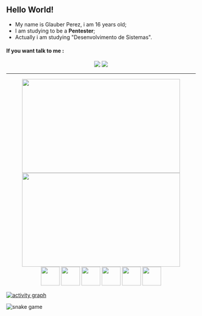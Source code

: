 ## Hello World!

- My name is Glauber Perez, i am 16 years old;
- I am studying to be a **Pentester**;
- Actually i am studying "Desenvolvimento de Sistemas".

#### If you want talk to me :
<div align="center">
<a href="mailto:glauber2070.20@gmail.com"><img src="https://img.shields.io/badge/Gmail-D14836?style=for-the-badge&logo=gmail&logoColor=white"/></a>
  <a href="https://api.whatsapp.com/send?phone=5511986142387&text=suppp"><img src="https://img.shields.io/badge/WhatsApp-25D366?style=for-the-badge&logo=whatsapp&logoColor=white"/></a>
</div>

---
<div align="center">
<img height="250px" width="420px" src="https://github-readme-stats.vercel.app/api?username=glauberperez&theme=chartreuse-dark&count_private=1&include_all_commits=1&hide_border=1&show_icons=true">
<img height="250px" width="420px" src="https://github-readme-stats.vercel.app/api/top-langs/?username=glauberperez&layout=compact&hide_border=1&theme=chartreuse-dark">
</div>

<div align="center">
  <img height="50px" width="50px" src="https://cdn.jsdelivr.net/gh/devicons/devicon/icons/javascript/javascript-original.svg"/>
  <img height="50px" width="50px" src="https://cdn.jsdelivr.net/gh/devicons/devicon/icons/css3/css3-original.svg" />
  <img height="50px" width="50px" src="https://cdn.jsdelivr.net/gh/devicons/devicon/icons/html5/html5-original.svg" />
  <img height="50px" width="50px" src="https://cdn.jsdelivr.net/gh/devicons/devicon/icons/java/java-original.svg" />
  <img height="50px" width="50px" src="https://cdn.jsdelivr.net/gh/devicons/devicon/icons/python/python-original.svg"/>
  <img height="50px" width="50px" src="https://cdn.jsdelivr.net/gh/devicons/devicon/icons/debian/debian-plain.svg" />
</div>

[![activity graph](https://activity-graph.herokuapp.com/graph?username=glauberperez&theme=xcode&line=32a852&point=32a852&title_color=32a852&text_color=32a852&hide_border=true&area=true&bg_color=30,000000,565957)](https://github.com/athirsonsilva/github-readme-activity-graph)


![snake game](https://raw.githubusercontent.com/glauberperez/glauberperez/output/github-contribution-grid-snake.svg)
